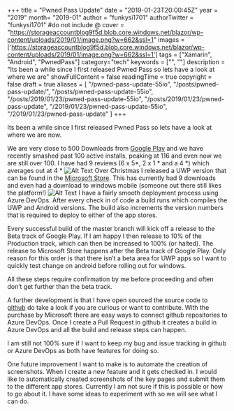+++
title = "Pwned Pass Update"
date = "2019-01-23T20:00:45Z"
year = "2019"
month= "2019-01"
author = "funkysi1701"
authorTwitter = "funkysi1701" #do not include @
cover = "https://storageaccountblog9f5d.blob.core.windows.net/blazor/wp-content/uploads/2019/01/image.png?w=662&ssl=1"
images = ['https://storageaccountblog9f5d.blob.core.windows.net/blazor/wp-content/uploads/2019/01/image.png?w=662&ssl=1']
tags = ["Xamarin", "Android", "PwnedPass"]
category="tech"
keywords = ["", ""]
description = "Its been a while since I first released Pwned Pass so lets have a look at where we are"
showFullContent = false
readingTime = true
copyright = false
draft = true
aliases = [
    "/pwned-pass-update-55io",
    "/posts/pwned-pass-update/",
    "/posts/pwned-pass-update-55io",
    "/posts/2019/01/23/pwned-pass-update-55io",
    "/posts/2019/01/23/pwned-pass-update",
    "/2019/01/23/pwned-pass-update-55io",
    "/2019/01/23/pwned-pass-update"
]
+++

Its been a while since I first released Pwned Pass so lets have a look at where we are now.

We are very close to 500 Downloads from [Google Play](https://play.google.com/store/apps/details?id=pwnedpasswords.pwnedpasswords) and we have recently smashed past 100 active installs, peaking at 116 and even now we are still over 100. I have had 9 reviews (6 x 5*, 2 x 1 * and a 4 *) which averages out at 4 *
![Alt Text](https://storageaccountblog9f5d.blob.core.windows.net/blazor/wp-content/uploads/2019/01/image.png?w=662&ssl=1)
Over Christmas I released a UWP version that can be found in the [Microsoft Store](https://www.microsoft.com/store/apps/9NM2WHNZTNLT). This has currently had 9 downloads and even had a download to windows mobile (someone out there still likes the platform!)
![Alt Text](https://storageaccountblog9f5d.blob.core.windows.net/blazor/wp-content/uploads/2019/01/image-1.png?w=662&ssl=1)
I have a fairly smooth deployment process using Azure DevOps. After every check in of code a build runs which compiles the UWP and Android versions. The build also increments the version numbers that is required to deploy to either of the app stores.

Every successful build of the master branch will kick off a release to the Beta track of Google Play. If I am happy I then release to 10% of the Production track, which can then be increased to 100% (or halted). The release to Microsoft Store happens after the Beta track of Google Play. Only reason for this order is that there isn’t a beta area for UWP apps so I want to quickly test change on android before rolling out for windows.

All these steps require confirmation by me before proceeding and often don’t get further than the beta track.

A further development is that I have open sourced the source code to [github]() do take a look if you are curious or want to contribute. With the purchase by Microsoft there are easy ways to connect github repositories to Azure DevOps. Once I create a Pull Request in github it creates a build in Azure DevOps and all the build and release steps can happen.

I am still not 100% sure if I want to keep my bug and issue tracking in github or Azure DevOps as both have features for doing so.

One future improvement I want to make is to automate the creation of screenshots. When I create a new feature and it gets checked in. I would like to automatically created screenshots of the key pages and submit them to the different app stores. Currently I am not sure if this is possible or how to go about it. I have some ideas to experiment with so we will see what I can do.